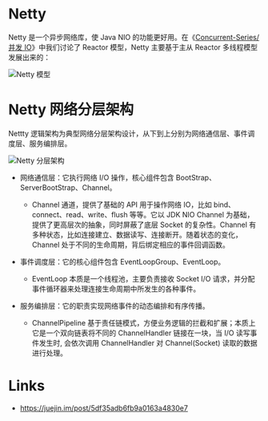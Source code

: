 # Netty

Netty 是一个异步网络库，使 Java NIO 的功能更好用。在《[Concurrent-Series/并发 IO](https://github.com/wx-chevalier/Concurrent-Series?q=)》中我们讨论了 Reactor 模型，Netty 主要基于主从 Reactor 多线程模型发展出来的：

![Netty 模型](https://ngte-superbed.oss-cn-beijing.aliyuncs.com/superbed/2021/07/29/61022c2a5132923bf8d96dbf.jpg)

# Netty 网络分层架构

Nettty 逻辑架构为典型网络分层架构设计，从下到上分别为网络通信层、事件调度层、服务编排层。

![Netty 分层架构](https://ngte-superbed.oss-cn-beijing.aliyuncs.com/superbed/2021/07/29/61022c4a5132923bf8d9c41d.jpg)

- 网络通信层：它执行网络 I/O 操作，核心组件包含 BootStrap、ServerBootStrap、Channel。

  - Channel 通道，提供了基础的 API 用于操作网络 IO，比如 bind、connect、read、write、flush 等等。它以 JDK NIO Channel 为基础，提供了更高层次的抽象，同时屏蔽了底层 Socket 的复杂性。Channel 有多种状态，比如连接建立、数据读写、连接断开。随着状态的变化，Channel 处于不同的生命周期，背后绑定相应的事件回调函数。

- 事件调度层：它的核心组件包含 EventLoopGroup、EventLoop。

  - EventLoop 本质是一个线程池，主要负责接收 Socket I/O 请求，并分配事件循环器来处理连接生命周期中所发生的各种事件。

- 服务编排层：它的职责实现网络事件的动态编排和有序传播。
  - ChannelPipeline 基于责任链模式，方便业务逻辑的拦截和扩展；本质上它是一个双向链表将不同的 ChannelHandler 链接在一块，当 I/O 读写事件发生时, 会依次调用 ChannelHandler 对 Channel(Socket) 读取的数据进行处理。

# Links

- https://juejin.im/post/5df35adb6fb9a0163a4830e7
